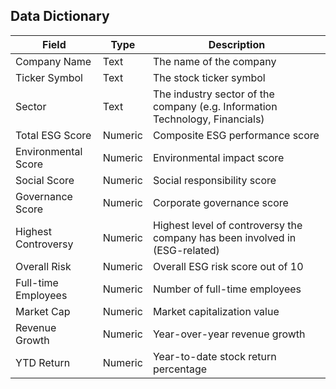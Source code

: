 ## Data Dictionary

| **Field**               | **Type**  | **Description**                                                                 |
|-------------------------|-----------|---------------------------------------------------------------------------------|
| Company Name            | Text      | The name of the company                                                        |
| Ticker Symbol           | Text      | The stock ticker symbol                                                        |
| Sector                  | Text      | The industry sector of the company (e.g. Information Technology, Financials)   |
| Total ESG Score         | Numeric   | Composite ESG performance score                                                |
| Environmental Score     | Numeric   | Environmental impact score                                                     |
| Social Score            | Numeric   | Social responsibility score                                                    |
| Governance Score        | Numeric   | Corporate governance score                                                     |
| Highest Controversy     | Numeric   | Highest level of controversy the company has been involved in (ESG-related)    |
| Overall Risk            | Numeric   | Overall ESG risk score out of 10                                               |
| Full-time Employees     | Numeric   | Number of full-time employees                                                  |
| Market Cap              | Numeric   | Market capitalization value                                                    |
| Revenue Growth          | Numeric   | Year-over-year revenue growth                                                  |
| YTD Return              | Numeric   | Year-to-date stock return percentage                                           |
